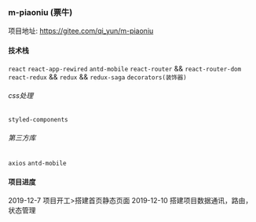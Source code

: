 ### m-piaoniu (票牛)
项目地址:
https://gitee.com/qi_yun/m-piaoniu
#### 技术栈
`react` 
`react-app-rewired`
`antd-mobile`
`react-router` && `react-router-dom`
`react-redux` && `redux` && `redux-saga`
`decorators(装饰器)`
###### css处理
`styled-components`
###### 第三方库
`axios`
`antd-mobile`
#### 项目进度
2019-12-7  项目开工>搭建首页静态页面
2019-12-10 搭建项目数据通讯，路由，状态管理
